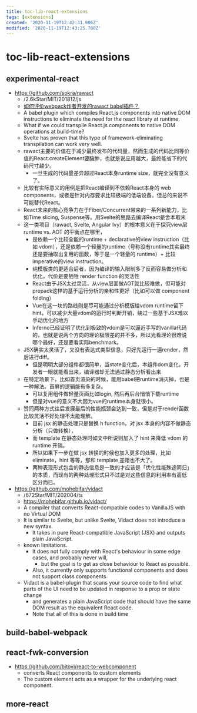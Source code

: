 ```yaml
---
title: toc-lib-react-extensions
tags: [extensions]
created: '2020-11-19T12:42:31.906Z'
modified: '2020-11-19T12:43:25.788Z'
---
```


# toc-lib-react-extensions

## experimental-react

- https://github.com/sokra/rawact
  - /2.6kStar/MIT/201812/js
  - [如何评价webpack作者开发的rawact babel插件？](https://www.zhihu.com/question/301791037/answers/updated)
  - A babel plugin which compiles React.js components into native DOM instructions to eliminate the need for the react library at runtime.
  - What if we could transpile React.js components to native DOM operations at build-time?
  - Svelte has proven that this type of framework-eliminating transpilation can work very well.
  - rawact主要的价值在于减少最终发布的代码量，然而生成的代码比同等价值的React.createElement要臃肿，也就是说应用越大，最终能省下的代码尺寸越少。
    - 一旦生成的代码量差异超过React本身runtime size，就完全没有意义了。
  - 比较有实际意义的用例是把React编译到不依赖React本身的 web components，或者是针对内存要求比较极端的低端设备。但总的来说不可能替代React。
  - React未来的核心竞争力在于Fiber/Concurrent带来的一系列新能力，比如Time slicing, Suspense等。用Svelte的思路去编译React是舍本取末
  - 这一类项目（rawact, Svelte, Angular Ivy）的根本意义在于探究view层runtime vs. AOT 的平衡点在哪里，
    - 是依赖一个比较全能的runtime + declarative的view instruction（比如 vdom），还是依赖一个轻量的runtime（号称没有runtime其实最终还是要抽取出复用的函数，等于是一个轻量的 runtime）+ 比较imperative的view instruction。
    - 纯模版类的更适合后者，因为编译的输入限制多了反而容易做分析和优化，代价是要牺牲 render function 的灵活性
    - React由于JSX太过灵活，从view层面做AOT就比较难做，但可能对prepack这样的基于运行分析的亲和性更好（比如可以做 component folding）
    - Vue在这一块的路线则是尽可能通过分析模版给vdom runtime留下hint，可以减少大量vdom的运行时判断开销，绕过一些基于JSX难以手动优化的地方
    - Inferno已经证明了优化到极致的vdom是可以逼近手写的vanilla代码的，也就是说两个方向的理论极限差的并不多，所以光看理论很难说哪个最好，还是要看实际benchmark。
  - JSX确实太灵活了，又没有表达式类型信息，只好先运行一遍render，然后进行diff。
    - 但是明明大部分组件都很简单，当state变化后，本组件dom变化，开发者一眼就能看出来，编译器却无法通过静态分析看出来
  - 在特定场景下，比如首页渲染的时候，能用babel把runtime消灭掉，也是一种解法。首屏的逻辑能有多复杂。
    - 可以复用组件做轻量页面比如login, 然后再后台悄悄下载runtime
    - 但是对vue的意义不大因为vue的runtime本身就很小。
  - 赞同两种方式往后发展最后的性能瓶颈会达到一致，但是对于render函数比较灵活不好处理不太能理解。
    - 目前 jsx 的静态处理只是替换 h function，对 jsx 本身的内容不做静态分析（只做转换），
    - 而 template 在静态处理时如文中所说则加入了 hint 来降低 vdom 的 runtime 开销。
    - 所以如果下一步在做 jsx 转换的时候也加入更多的处理，比如 eliminate，hint 等等，那和 template 差距也不大了。
    - 两种表现形式包含的静态信息是一致的才应该是「优化性能殊途同归」的本质，而现有的两种处理形式只不过是对这些信息的利用率有高低区分而已。
- https://github.com/mohebifar/vidact
  - /672Star/MIT/202004/ts
  - https://mohebifar.github.io/vidact/
  - A compiler that converts React-compatible codes to VanillaJS with no Virtual DOM
  - It is similar to Svelte, but unlike Svelte, Vidact does not introduce a new syntax. 
    - It takes in pure React-compatible JavaScript (JSX) and outputs plain JavaScript.
  - known limitations. 
    - It does not fully comply with React's behaviour in some edge cases, and probably never will, 
      - but the goal is to get as close behaviour to React as possible. 
    - Also, it currently only supports functional components and does not support class components.
  - Vidact is a babel-plugin that scans your source code to find what parts of the UI need to be updated in response to a prop or state change 
    - and generates a plain JavaScript code that should have the same DOM result as the equivalent React code. 
    - Note that all of this is done in build time

## build-babel-webpack

## react-fwk-conversion

- https://github.com/bitovi/react-to-webcomponent
  - converts React components to custom elements
  - The custom element acts as a wrapper for the underlying react component.

## more-react
